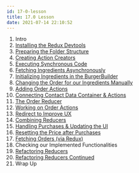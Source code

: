 ```yaml
---
id: 17-0-lesson
title: 17.0 Lesson
date: 2021-07-14 22:10:52
---
```


1. Intro
2. [Installing the Redux Devtools](17-2-installing-redux-devtools)
3. [Preparing the Folder Structure](17-3-preparing-folder-structure)
4. [Creating Action Creators](17-4-creating-action-creators)
5. [Executing Synchronous Code](17-5-executing-synchronous-code)
6. [Fetching Ingredients Asynchronously](17-6-fetching-ingredients-asynchronously)
7. [Initializing Ingredients in the BurgerBuilder](17-7-initializing-ingredients-in-burgerbuilder)
8. [Changing the Order for our Ingredients Manually](17-8-changing-order-for-ingredients-manually)
9. [Adding Order Actions](17-9-adding-order-actions)
10. [Connecting Contact Data Container & Actions](17-10-connecting-contact-data-container-and-actions)
11. [The Order Reducer](17-11-order-reducer)
12. [Working on Order Actions](17-12-working-on-order-actions)
13. [Redirect to Improve UX](17-13-redirect-to-improve-ux)
14. [Combining Reducers](17-14-combining-reducers)
15. [Handling Purchases & Updating the UI](17-15-handling-purchases-and-updating-ui)
16. [Resetting the Price after Purchases](17-16-resetting-price-after-purchases)
17. [Fetching Orders (via Redux)](17-17-fetching-orders-via-redux)
18. Checking our Implemented Functionalities
19. [Refactoring Reducers](17-19-refactoring-reducers)
20. [Refactoring Reducers Continued](17-20-refactoring-reducers-continued)
21. Wrap Up
